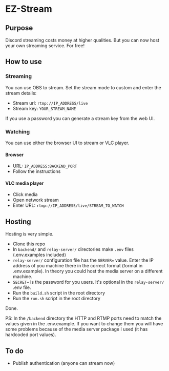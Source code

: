 # EZ-Stream

## Purpose

Discord streaming costs money at higher qualities. But you can now host your own streaming service. For free!

## How to use
### Streaming
You can use OBS to stream. Set the stream mode to custom and enter the stream details:

- Stream url: `rtmp://IP_ADDRESS/live`
- Stream key: `YOUR_STREAM_NAME`

If you use a password you can generate a stream key from the web UI.

### Watching
You can use either the browser UI to stream or VLC player.

#### Browser

- URL: `IP_ADDRESS:BACKEND_PORT`
- Follow the instructions

#### VLC media player

- Click media
- Open network stream
- Enter URL: `rtmp://IP_ADDRESS/live/STREAM_TO_WATCH`

## Hosting

Hosting is very simple.

- Clone this repo
- In `backend/` and `relay-server/` directories make `.env` files (.env.examples included)
- `relay-server/` configuration file has the `SERVER=` value. Enter the IP address of you machine there in the correct format (format in .env.example). In theory you could host the media server on a different machine.
- `SECRET=` is the password for you users. It's optional in the `relay-server/` .env file.
- Run the `build.sh` script in the root directory
- Run the `run.sh` script in the root directory

Done.

PS: In the `/backend` directory the HTTP and RTMP ports need to match the values given in the .env.example. If you want to change them you will have some problems because of the media server package I used (it has hardcoded port values).

## To do

- Publish authentication (anyone can stream now)
